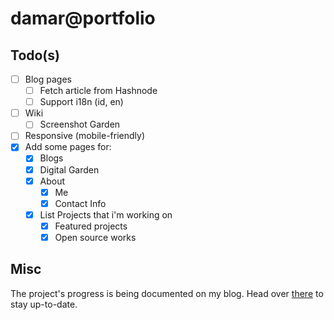 # damar@portfolio

## Todo(s)

- [ ] Blog pages
  - [ ] Fetch article from Hashnode
  - [ ] Support i18n (id, en)
- [ ] Wiki
  - [ ] Screenshot Garden
- [ ] Responsive (mobile-friendly)
- [x] Add some pages for:
  - [x] Blogs
  - [x] Digital Garden
  - [x] About
    - [x] Me
    - [x] Contact Info
  - [x] List Projects that i'm working on
    - [x] Featured projects
    - [x] Open source works

## Misc

The project's progress is being documented on my blog. Head over [there](https://indra.hashnode.dev/series/personal-web-development) to stay up-to-date.